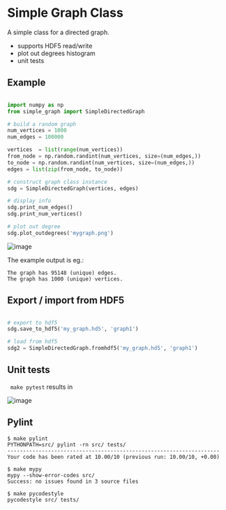 # Simple Graph Class

A simple class for a directed graph. 

* supports HDF5 read/write
* plot out degrees histogram
* unit tests

## Example 

```python

import numpy as np
from simple_graph import SimpleDirectedGraph

# build a random graph
num_vertices = 1000
num_edges = 100000

vertices  = list(range(num_vertices))
from_node = np.random.randint(num_vertices, size=(num_edges,))
to_node = np.random.randint(num_vertices, size=(num_edges,))
edges = list(zip(from_node, to_node))

# construct graph class instance
sdg = SimpleDirectedGraph(vertices, edges)

# display info
sdg.print_num_edges()
sdg.print_num_vertices()

# plot out degree
sdg.plot_outdegrees('mygraph.png')

```

![image](https://user-images.githubusercontent.com/17587387/130532657-2891231d-b39f-41fa-ab2d-76f2d5f212b5.png)


The example output is eg.:
```                                                                      
The graph has 95148 (unique) edges.
The graph has 1000 (unique) vertices.
```
## Export / import from HDF5
```python

# export to hdf5
sdg.save_to_hdf5('my_graph.hd5', 'graph1')

# load from hdf5
sdg2 = SimpleDirectedGraph.fromhdf5('my_graph.hd5', 'graph1')
```

## Unit tests 
``` make pytest``` results in 

![image](https://user-images.githubusercontent.com/17587387/130530907-abd03990-ff4f-4691-8332-cafdddd5564d.png)

## Pylint
```
$ make pylint
PYTHONPATH=src/ pylint -rn src/ tests/ 
--------------------------------------------------------------------
Your code has been rated at 10.00/10 (previous run: 10.00/10, +0.00)
```

```
$ make mypy
mypy --show-error-codes src/ 
Success: no issues found in 3 source files
```

```
$ make pycodestyle
pycodestyle src/ tests/ 
```
